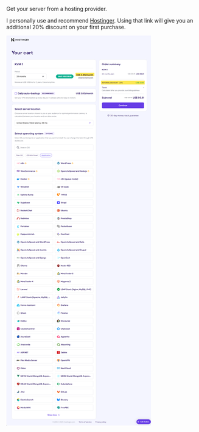 

Get your server from a hosting provider. 

I personally use and recommend [Hostinger](https://hostinger.com?REFERRALCODE=5Q1DARRENHDY). Using that link will give you an additional 20% discount on your first purchase.

![Look at what we can install!](images/hostinger.png)